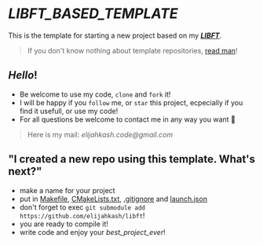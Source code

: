# *LIBFT_BASED_TEMPLATE*
This is the template for starting a new project based on my **_[LIBFT](https://github.com/elijahkash/libft)_**.

> If you don't know nothing about template repositories, [read man](https://help.github.com/en/github/creating-cloning-and-archiving-repositories/creating-a-repository-from-a-template)!

## _Hello_!
- Be welcome to use my code, `clone` and `fork` it!
- I will be happy if you `follow` me, or `star` this project, ecpecially if you find it usefull, or use my code!
- For all questions be welcome to contact me in any way you want 👋
> Here is my  mail: _elijahkash.code@gmail.com_

## "I created a new repo using this template. What's next?"

- make a name for your project
- put in [Makefile](/Makefile), [CMakeLists.txt](/CMakeLists.txt), [.gitignore](/.gitignore) and [launch.json](/.vscode/launch.json)
- don't forget to exec `git submodule add https://github.com/elijahkash/libft`!
- you are ready to compile it!
- write code and enjoy your *_best_project_ever_*!
